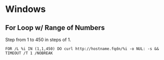 # Windows

## For Loop w/ Range of Numbers
Step from 1 to 450 in steps of 1.
```
FOR /L %i IN (1,1,450) DO curl http://hostname.fqdn/%i -o NUL: -s && TIMEOUT /T 1 /NOBREAK
```

